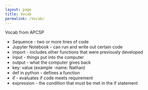 ```yaml
---
layout: page
title: Vocab
permalink: /Vocab/
---
```


Vocab from APCSP
- Sequence - two or more lines of code
- Jupyter Notebook - can run and write out certain code
- import - includes other functions that were previously developed
- input - things put into the computer
- output - what the computer gives back
- key: value (example -name: Nathan)
- def in python - defines a function
- if - evaluates if code meets requirement
- expression - the condition that must be met in the if statement